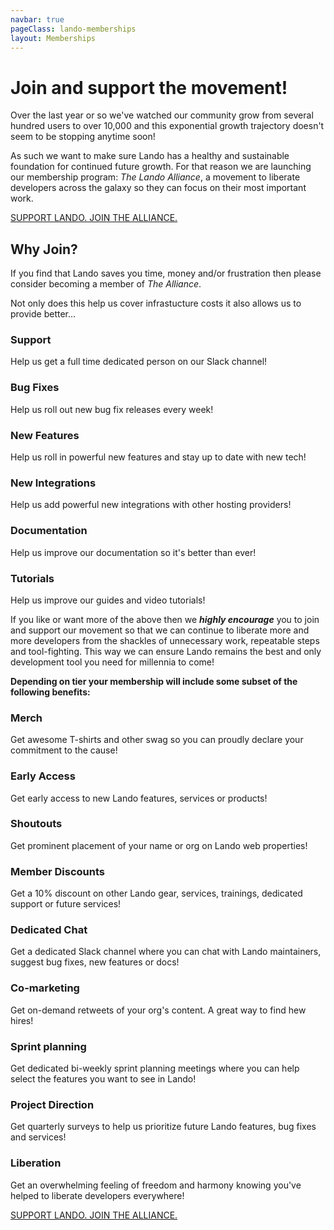 ```yaml
---
navbar: true
pageClass: lando-memberships
layout: Memberships
---
```


# Join and support the movement!

Over the last year or so we've watched our community grow from several hundred users to over 10,000 and this exponential growth trajectory doesn't seem to be stopping anytime soon!

As such we want to make sure Lando has a healthy and sustainable foundation for continued future growth. For that reason we are launching our membership program: _The Lando Alliance_, a movement to liberate developers across the galaxy so they can focus on their most important work.

<a class="button" href="https://www.patreon.com/join/devwithlando?">SUPPORT LANDO. JOIN THE ALLIANCE.</a>

## Why Join?

If you find that Lando saves you time, money and/or frustration then please consider becoming a member of _The Alliance_.

Not only does this help us cover infrastucture costs it also allows us to provide better...

<div class="point">
  <h3>Support</h3>
  <p>Help us get a full time dedicated person on our Slack channel!</p>
</div>
<div class="point">
  <h3>Bug Fixes</h3>
  <p>Help us roll out new bug fix releases every week!</p>
</div>
<div class="point">
  <h3>New Features</h3>
  <p>Help us roll in powerful new features and stay up to date with new tech!</p>
</div>
<div class="point">
  <h3>New Integrations</h3>
  <p>Help us add powerful new integrations with other hosting providers!</p>
</div>
<div class="point">
  <h3>Documentation</h3>
  <p>Help us improve our documentation so it's better than ever!</p>
</div>
<div class="point">
  <h3>Tutorials</h3>
  <p>Help us improve our guides and video tutorials!</p>
</div>

If you like or want more of the above then we _**highly encourage**_ you to join and support our movement so that we can continue to liberate more and more developers from the shackles of unnecessary work, repeatable steps and tool-fighting. This way we can ensure Lando remains the best and only development tool you need for millennia to come!

**Depending on tier your membership will include some subset of the following benefits:**

<div class="benefits">
  <h3>Merch</h3>
  <p>Get awesome T-shirts and other swag so you can proudly declare your commitment to the cause!</p>
</div>
<div class="benefits">
  <h3>Early Access</h3>
  <p>Get early access to new Lando features, services or products!</p>
</div>
<div class="benefits">
  <h3>Shoutouts</h3>
  <p>Get prominent placement of your name or org on Lando web properties!</p>
</div>
<div class="benefits">
  <h3>Member Discounts</h3>
  <p>Get a 10% discount on other Lando gear, services, trainings, dedicated support or future services!</p>
</div>
<div class="benefits">
  <h3>Dedicated Chat</h3>
  <p>Get a dedicated Slack channel where you can chat with Lando maintainers, suggest bug fixes, new features or docs!</p>
</div>
<div class="benefits">
  <h3>Co-marketing</h3>
  <p>Get on-demand retweets of your org's content. A great way to find hew hires!</p>
</div>
<div class="benefits">
  <h3>Sprint planning</h3>
  <p>Get dedicated bi-weekly sprint planning meetings where you can help select the features you want to see in Lando!</p>
</div>
<div class="benefits">
  <h3>Project Direction</h3>
  <p>Get quarterly surveys to help us prioritize future Lando features, bug fixes and services!</p>
</div>
<div class="benefits">
  <h3>Liberation</h3>
  <p>Get an overwhelming feeling of freedom and harmony knowing you've helped to liberate developers everywhere!</p>
</div>

<a class="button" href="https://www.patreon.com/join/devwithlando?">SUPPORT LANDO. JOIN THE ALLIANCE.</a>

